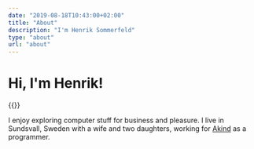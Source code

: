 ```yaml
---
date: "2019-08-18T10:43:00+02:00"
title: "About"
description: "I'm Henrik Sommerfeld"
type: "about"
url: "about"
---
```


# Hi, I'm Henrik!

{{<post-image image="henrik-1.jpg" width="400" alt="Bald guy smiling" />}}

I enjoy exploring computer stuff for business and pleasure. I live in Sundsvall, Sweden with a wife and two daughters, working for [Akind][1] as a programmer.


[1]: https://akindgroup.com/
[2]: /there-are-only-temporary-solutions/
[3]: /how-i-tackled-parental-leave-boredom-with-code/
